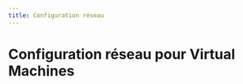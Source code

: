 ```yaml
---
title: Configuration réseau
---
```


# Configuration réseau pour Virtual Machines

<!-- TODO: Contenu à rédiger --> 